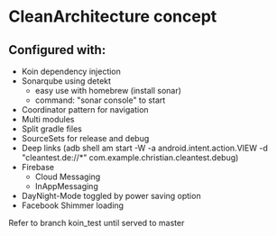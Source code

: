 # CleanArchitecture concept

## Configured with:
- Koin dependency injection
- Sonarqube using detekt
    - easy use with homebrew (install sonar)
    - command: "sonar console" to start
- Coordinator pattern for navigation
- Multi modules
- Split gradle files
- SourceSets for release and debug
- Deep links (adb shell am start -W -a android.intent.action.VIEW -d  "cleantest.de://*"  com.example.christian.cleantest.debug)
- Firebase
    - Cloud Messaging
    - InAppMessaging
- DayNight-Mode toggled by power saving option
- Facebook Shimmer loading

    
 Refer to branch koin_test until served to master
 
